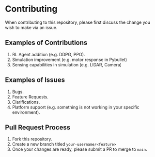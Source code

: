 # Contributing

When contributing to this repository, please first discuss the change you wish to make via an issue.

## Examples of Contributions

1. RL Agent addition (e.g. DDPG, PPO).
2. Simulation improvement (e.g. motor response in Pybullet)
3. Sensing capabilities in simulation (e.g. LIDAR, Camera)

## Examples of Issues

1. Bugs.
2. Feature Requests.
3. Clarifications.
4. Platform support (e.g. something is not working in your specific environment).

## Pull Request Process

1. Fork this repository.
2. Create a new branch titled `your-username/<feature>`
3. Once your changes are ready, please submit a PR to merge to `main`.
